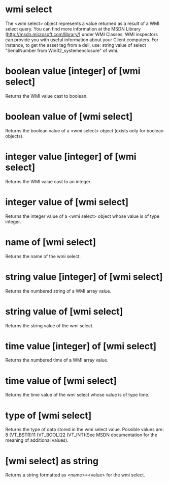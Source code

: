 # wmi select

The &lt;wmi select&gt; object represents a value returned as a result of a WMI select query. You can find more information at the MSDN Library (http://msdn.microsoft.com/library/) under WMI Classes. WMI inspectors can provide you with useful information about your Client computers. For instance, to get the asset tag from a dell, use: string value of select &quot;SerialNumber from Win32_systemenclosure&quot; of wmi.

# boolean value [integer] of [wmi select]

Returns the WMI value cast to boolean.

# boolean value of [wmi select]

Returns the boolean value of a &lt;wmi select&gt; object (exists only for boolean objects).

# integer value [integer] of [wmi select]

Returns the WMI value cast to an integer.

# integer value of [wmi select]

Returns the integer value of a &lt;wmi select&gt; object whose value is of type integer.

# name of [wmi select]

Returns the name of the wmi select.

# string value [integer] of [wmi select]

Returns the numbered string of a WMI array value.

# string value of [wmi select]

Returns the string value of the wmi select.

# time value [integer] of [wmi select]

Returns the numbered time of a WMI array value.

# time value of [wmi select]

Returns the time value of the wmi select whose value is of type time.

# type of [wmi select]

Returns the type of data stored in the wmi select value. Possible values are: 8 (VT_BSTR)11 (VT_BOOL)22 (VT_INT)(See MSDN documentation for the meaning of additional values).

# [wmi select] as string

Returns a string formatted as &lt;name&gt;=&lt;value&gt; for the wmi select.
